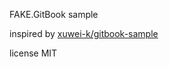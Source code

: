 FAKE.GitBook sample

inspired by [xuwei-k/gitbook-sample](https://github.com/xuwei-k/gitbook-sample)

license MIT


